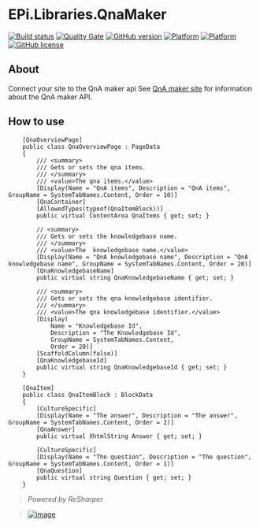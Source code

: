 # EPi.Libraries.QnaMaker

[![Build status](https://ci.appveyor.com/api/projects/status/wnxijbpue0a3lb31/branch/master?svg=true)](https://ci.appveyor.com/project/jstemerdink/epi-libraries-qnamaker/branch/master)
[![Quality Gate](https://sonarcloud.io/api/badges/gate?key=jstemerdink:EPi.Libraries.QnaMaker)](https://sonarcloud.io/dashboard/index/jstemerdink:EPi.Libraries.QnaMaker)
[![GitHub version](https://badge.fury.io/gh/jstemerdink%2FEPi.Libraries.QnaMaker.svg)](https://badge.fury.io/gh/jstemerdink%2FEPi.Libraries.QnaMaker)
[![Platform](https://img.shields.io/badge/platform-.NET%204.6.1-blue.svg?style=flat)](https://msdn.microsoft.com/en-us/library/w0x726c2%28v=vs.110%29.aspx)
[![Platform](https://img.shields.io/badge/EPiServer-%2011.0.1-orange.svg?style=flat)](http://world.episerver.com/cms/)
[![GitHub license](https://img.shields.io/badge/license-MIT%20license-blue.svg?style=flat)](LICENSE)

## About
Connect your site to the QnA maker api
See [QnA maker site](https://azure.microsoft.com/en-us/services/cognitive-services/qna-maker/) for information about the QnA maker API.

## How to use
```
    [QnaOverviewPage]
    public class QnaOverviewPage : PageData
    {
        /// <summary>
        /// Gets or sets the qna items.
        /// </summary>
        /// <value>The qna items.</value>
        [Display(Name = "QnA items", Description = "QnA items", GroupName = SystemTabNames.Content, Order = 10)]
        [QnaContainer]
        [AllowedTypes(typeof(QnaItemBlock))]
        public virtual ContentArea QnaItems { get; set; }

        // <summary>
        /// Gets or sets the knowledgebase name.
        /// </summary>
        /// <value>The  knowledgebase name.</value>
        [Display(Name = "QnA knowledgebase name", Description = "QnA knowledgebase name", GroupName = SystemTabNames.Content, Order = 20)]
        [QnaKnowledgebaseName]
        public virtual string QnaKnowledgebaseName { get; set; }

        /// <summary>
        /// Gets or sets the qna knowledgebase identifier.
        /// </summary>
        /// <value>The qna knowledgebase identifier.</value>
        [Display(
            Name = "Knowledgebase Id",
            Description = "The Knowledgebase Id",
            GroupName = SystemTabNames.Content,
            Order = 20)]
        [ScaffoldColumn(false)]
        [QnaKnowledgebaseId]
        public virtual string QnaKnowledgebaseId { get; set; }
    }

    [QnaItem]
    public class QnaItemBlock : BlockData
    {
        [CultureSpecific]
        [Display(Name = "The answer", Description = "The answer", GroupName = SystemTabNames.Content, Order = 2)]
        [QnaAnswer]
        public virtual XhtmlString Answer { get; set; }

        [CultureSpecific]
        [Display(Name = "The question", Description = "The question", GroupName = SystemTabNames.Content, Order = 1)]
        [QnaQuestion]
        public virtual string Question { get; set; }
    }
```


> *Powered by ReSharper*

> [![image](https://i0.wp.com/jstemerdink.files.wordpress.com/2017/08/logo_resharper.png)](http://jetbrains.com)